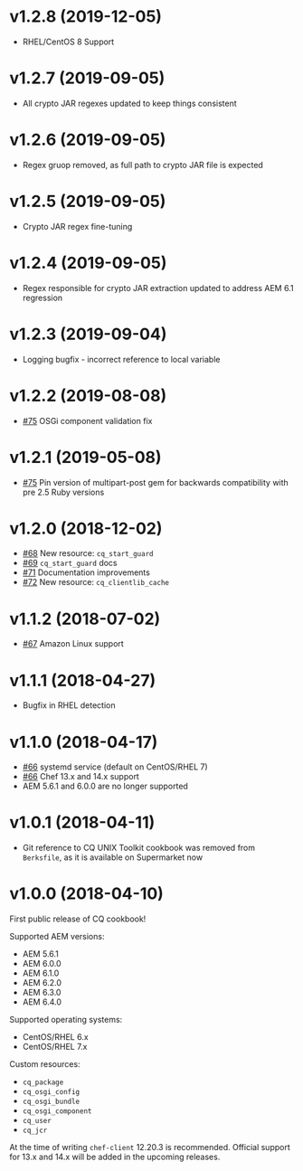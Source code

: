 # v1.2.8 (2019-12-05)
* RHEL/CentOS 8 Support

# v1.2.7 (2019-09-05)

* All crypto JAR regexes updated to keep things consistent

# v1.2.6 (2019-09-05)

* Regex gruop removed, as full path to crypto JAR file is expected

# v1.2.5 (2019-09-05)

* Crypto JAR regex fine-tuning

# v1.2.4 (2019-09-05)

* Regex responsible for crypto JAR extraction updated to address AEM 6.1 regression

# v1.2.3 (2019-09-04)

* Logging bugfix - incorrect reference to local variable

# v1.2.2 (2019-08-08)

* [#75](https://github.com/jwadolowski/cookbook-cq/pull/76) OSGi component validation fix

# v1.2.1 (2019-05-08)

* [#75](https://github.com/jwadolowski/cookbook-cq/pull/75) Pin version of multipart-post gem for backwards
  compatibility with pre 2.5 Ruby versions

# v1.2.0 (2018-12-02)

* [#68](https://github.com/jwadolowski/cookbook-cq/pull/68) New resource: `cq_start_guard`
* [#69](https://github.com/jwadolowski/cookbook-cq/pull/69) `cq_start_guard` docs
* [#71](https://github.com/jwadolowski/cookbook-cq/pull/71) Documentation improvements
* [#72](https://github.com/jwadolowski/cookbook-cq/pull/72) New resource: `cq_clientlib_cache`

# v1.1.2 (2018-07-02)

* [#67](https://github.com/jwadolowski/cookbook-cq/pull/67) Amazon Linux support

# v1.1.1 (2018-04-27)

* Bugfix in RHEL detection

# v1.1.0 (2018-04-17)

* [#66](https://github.com/jwadolowski/cookbook-cq/pull/66) systemd service (default on CentOS/RHEL 7)
* [#66](https://github.com/jwadolowski/cookbook-cq/pull/66) Chef 13.x and 14.x support
* AEM 5.6.1 and 6.0.0 are no longer supported

# v1.0.1 (2018-04-11)

* Git reference to CQ UNIX Toolkit cookbook was removed from `Berksfile`, as it
  is available on Supermarket now

# v1.0.0 (2018-04-10)

First public release of CQ cookbook!

Supported AEM versions:

* AEM 5.6.1
* AEM 6.0.0
* AEM 6.1.0
* AEM 6.2.0
* AEM 6.3.0
* AEM 6.4.0

Supported operating systems:

* CentOS/RHEL 6.x
* CentOS/RHEL 7.x

Custom resources:

* `cq_package`
* `cq_osgi_config`
* `cq_osgi_bundle`
* `cq_osgi_component`
* `cq_user`
* `cq_jcr`

At the time of writing `chef-client` 12.20.3 is recommended. Official support
for 13.x and 14.x will be added in the upcoming releases.
